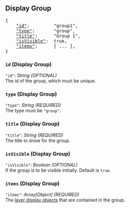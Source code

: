 ## Display Group

<pre>
{
    <a href="#id-display-group"        >"id"</a>:         "group1",
    <a href="#type-display-group"      >"type"</a>:       "group",
    <a href="#title-display-group"     >"title"</a>:      "Group 1",
    <a href="#isvisible-display-group" >"isVisible"</a>:  true,
    <a href="#items-display-group"     >"items"</a>:      [ ... ],
}
</pre>

### `id` (Display Group)
`"id"`: *String* *(OPTIONAL)*  
The id of the group, which must be unique.

### `type` (Display Group)
`"type"`: *String* *(REQUIRED)*  
The type must be `"group"`.

### `title` (Display Group)
`"title"`: *String* *(REQUIRED)*  
The title to show for the group. 

### `isVisible` (Display Group)
`"isVisible"`: *Boolean* *(OPTIONAL)*  
If the group is to be visible initially.
Default is `true`.

### `items` (Display Group)
`"items"`: *Array[Object]* *(REQUIRED)*  
The [layer display objects](#layer-display-definition) that are contained in the group.
